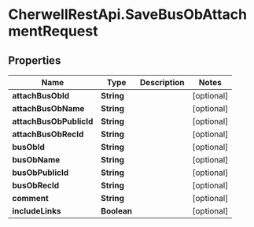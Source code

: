 # CherwellRestApi.SaveBusObAttachmentRequest

## Properties
Name | Type | Description | Notes
------------ | ------------- | ------------- | -------------
**attachBusObId** | **String** |  | [optional] 
**attachBusObName** | **String** |  | [optional] 
**attachBusObPublicId** | **String** |  | [optional] 
**attachBusObRecId** | **String** |  | [optional] 
**busObId** | **String** |  | [optional] 
**busObName** | **String** |  | [optional] 
**busObPublicId** | **String** |  | [optional] 
**busObRecId** | **String** |  | [optional] 
**comment** | **String** |  | [optional] 
**includeLinks** | **Boolean** |  | [optional] 


